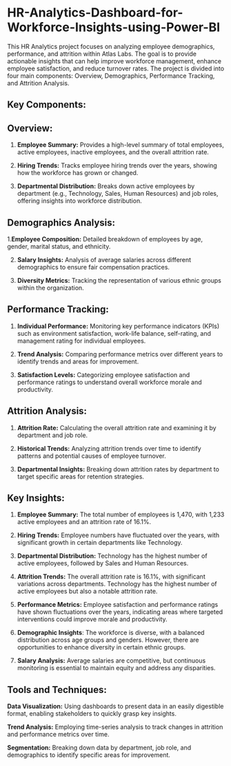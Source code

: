 # HR-Analytics-Dashboard-for-Workforce-Insights-using-Power-BI
This HR Analytics project focuses on analyzing employee demographics, performance, and attrition within Atlas Labs. The goal is to provide actionable insights that can help improve workforce management, enhance employee satisfaction, and reduce turnover rates. The project is divided into four main components: Overview, Demographics, Performance Tracking, and Attrition Analysis.

## Key Components:
## Overview:

1. **Employee Summary:** Provides a high-level summary of total employees, active employees, inactive employees, and the overall attrition rate.

2. **Hiring Trends:** Tracks employee hiring trends over the years, showing how the workforce has grown or changed.

3. **Departmental Distribution:** Breaks down active employees by department (e.g., Technology, Sales, Human Resources) and job roles, offering insights into workforce distribution.

## Demographics Analysis:

1.**Employee Composition:** Detailed breakdown of employees by age, gender, marital status, and ethnicity.

2. **Salary Insights:** Analysis of average salaries across different demographics to ensure fair compensation practices.

3. **Diversity Metrics:** Tracking the representation of various ethnic groups within the organization.

## Performance Tracking:

1. **Individual Performance:** Monitoring key performance indicators (KPIs) such as environment satisfaction, work-life balance, self-rating, and management rating for individual employees.

2. **Trend Analysis:** Comparing performance metrics over different years to identify trends and areas for improvement.

3. **Satisfaction Levels:** Categorizing employee satisfaction and performance ratings to understand overall workforce morale and productivity.

## Attrition Analysis:

1. **Attrition Rate:** Calculating the overall attrition rate and examining it by department and job role.

2. **Historical Trends:** Analyzing attrition trends over time to identify patterns and potential causes of employee turnover.

3. **Departmental Insights:** Breaking down attrition rates by department to target specific areas for retention strategies.

## Key Insights:
1. **Employee Summary:** The total number of employees is 1,470, with 1,233 active employees and an attrition rate of 16.1%.

2. **Hiring Trends:** Employee numbers have fluctuated over the years, with significant growth in certain departments like Technology.

3. **Departmental Distribution:** Technology has the highest number of active employees, followed by Sales and Human Resources.

4. **Attrition Trends:** The overall attrition rate is 16.1%, with significant variations across departments. Technology has the highest number of active employees but also a notable attrition rate.

5. **Performance Metrics:** Employee satisfaction and performance ratings have shown fluctuations over the years, indicating areas where targeted interventions could improve morale and productivity.

6. **Demographic Insights**: The workforce is diverse, with a balanced distribution across age groups and genders. However, there are opportunities to enhance diversity in certain ethnic groups.

7. **Salary Analysis:** Average salaries are competitive, but continuous monitoring is essential to maintain equity and address any disparities.

## Tools and Techniques:
**Data Visualization:** Using dashboards to present data in an easily digestible format, enabling stakeholders to quickly grasp key insights.

**Trend Analysis:** Employing time-series analysis to track changes in attrition and performance metrics over time.

**Segmentation:** Breaking down data by department, job role, and demographics to identify specific areas for improvement.

